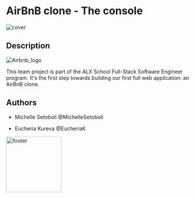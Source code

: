 # AirBnB clone - The console
 <img src="img/hbnb_screenshot.png" alt="cover" />

## Description
![Airbnb_logo](https://user-images.githubusercontent.com/111875185/224620843-9de03076-1bcd-41c5-a05f-71ea6c6a21fd.png)

This team project is part of the ALX School Full-Stack Software Engineer program.
It's the first step towards building our first full web application: an AirBnB clone.
## Authors

- Michelle Setoboli @MichelleSetoboli

- Eucheria Kureva @EucheriaK

<img align="center" src="img/unnamed.png" alt="footer" width="150"  height="150"/>
